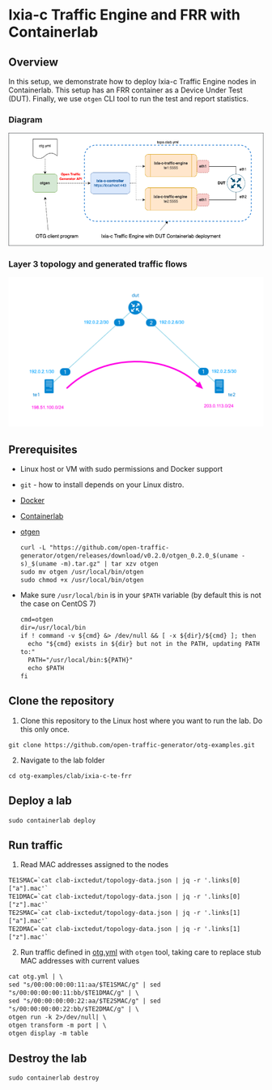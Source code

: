 # Ixia-c Traffic Engine and FRR with Containerlab

## Overview
In this setup, we demonstrate how to deploy Ixia-c Traffic Engine nodes in Containerlab. This setup has an FRR container as a Device Under Test (DUT). Finally, we use `otgen` CLI tool to run the test and report statistics.

### Diagram

![Diagram](./diagram.png)

### Layer 3 topology and generated traffic flows

![IP Diagram](./ip-diagram.png)

## Prerequisites

* Linux host or VM with sudo permissions and Docker support
* `git` - how to install depends on your Linux distro.
* [Docker](https://docs.docker.com/engine/install/)
* [Containerlab](https://containerlab.dev/install/)
* [otgen](https://github.com/open-traffic-generator/otgen)

    ```Shell
    curl -L "https://github.com/open-traffic-generator/otgen/releases/download/v0.2.0/otgen_0.2.0_$(uname -s)_$(uname -m).tar.gz" | tar xzv otgen
    sudo mv otgen /usr/local/bin/otgen
    sudo chmod +x /usr/local/bin/otgen
    ```

* Make sure `/usr/local/bin` is in your `$PATH` variable (by default this is not the case on CentOS 7)

    ```Shell
    cmd=otgen
    dir=/usr/local/bin
    if ! command -v ${cmd} &> /dev/null && [ -x ${dir}/${cmd} ]; then
      echo "${cmd} exists in ${dir} but not in the PATH, updating PATH to:"
      PATH="/usr/local/bin:${PATH}"
      echo $PATH
    fi
    ```

## Clone the repository

1. Clone this repository to the Linux host where you want to run the lab. Do this only once.

```Shell
git clone https://github.com/open-traffic-generator/otg-examples.git
````

2. Navigate to the lab folder

```Shell
cd otg-examples/clab/ixia-c-te-frr
````

## Deploy a lab

```Shell
sudo containerlab deploy
````

## Run traffic

1. Read MAC addresses assigned to the nodes

```Shell
TE1SMAC=`cat clab-ixctedut/topology-data.json | jq -r '.links[0]["a"].mac'`
TE1DMAC=`cat clab-ixctedut/topology-data.json | jq -r '.links[0]["z"].mac'`
TE2SMAC=`cat clab-ixctedut/topology-data.json | jq -r '.links[1]["a"].mac'`
TE2DMAC=`cat clab-ixctedut/topology-data.json | jq -r '.links[1]["z"].mac'`
```

2. Run traffic defined in [otg.yml](otg.yml) with `otgen` tool, taking care to replace stub MAC addresses with current values

```Shell
cat otg.yml | \
sed "s/00:00:00:00:11:aa/$TE1SMAC/g" | sed "s/00:00:00:00:11:bb/$TE1DMAC/g" | \
sed "s/00:00:00:00:22:aa/$TE2SMAC/g" | sed "s/00:00:00:00:22:bb/$TE2DMAC/g" | \
otgen run -k 2>/dev/null| \
otgen transform -m port | \
otgen display -m table
````

## Destroy the lab

```Shell
sudo containerlab destroy
````
